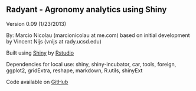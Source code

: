 ## Radyant - Agronomy analytics using Shiny

Version 0.09 (1/23/2013)

By: Marcio Nicolau (marcionicolau at me.com) based on initial development by Vincent Nijs (vnijs at rady.ucsd.edu)

Built using [Shiny](http://www.rstudio.com/shiny/) by [Rstudio](http://www.rstudio.com/)

Dependencies for local use: shiny, shiny-incubator, car, tools, foreign, ggplot2, gridExtra, reshape, markdown, R.utils, shinyExt

Code available on [GitHub](https://github.com/marcionicolau/damshiny)

